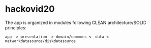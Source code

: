 # hackovid20

The app is organized in modules following CLEAN architecture/SOLID principles:
```
app -> presentation -> domain/commons <- data <- networkdatasource/diskdatasource
```
